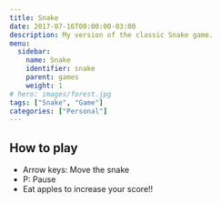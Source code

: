```yaml
---
title: Snake
date: 2017-07-16T00:00:00-03:00
description: My version of the classic Snake game.
menu:
  sidebar:
    name: Snake
    identifier: snake
    parent: games
    weight: 1
# hero: images/forest.jpg
tags: ["Snake", "Game"]
categories: ["Personal"]
---
```


<link rel="stylesheet" href="/css/game.css">

<!--
<input type="button" value="+" onclick="resize(1)">
<input type="button" value="-" onclick="resize(-1)">
-->
<div id="gamediv">
  <canvas id="game"></canvas>
</div>

<script type="text/javascript" src="/js/game_engine.js"></script>
<script type="text/javascript" src="/js/snake.js"></script>

## How to play
* Arrow keys: Move the snake
* P: Pause
* Eat apples to increase your score!!